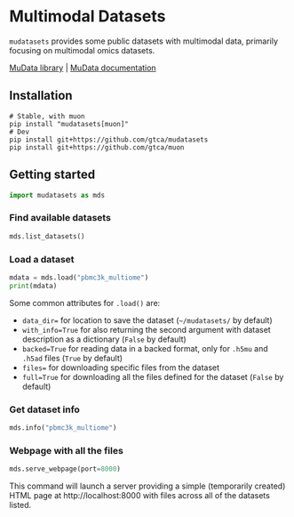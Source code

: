 # Multimodal Datasets

`mudatasets` provides some public datasets with multimodal data, primarily focusing on multimodal omics datasets.

[MuData library](https://github.com/PMBio/mudata) | [MuData documentation](https://mudata.readthedocs.io/)

## Installation

```
# Stable, with muon
pip install "mudatasets[muon]"
# Dev
pip install git+https://github.com/gtca/mudatasets
pip install git+https://github.com/gtca/muon
```

## Getting started

```py
import mudatasets as mds
```

### Find available datasets

```py
mds.list_datasets()
```

### Load a dataset

```py
mdata = mds.load("pbmc3k_multiome")
print(mdata)
```

Some common attributes for `.load()` are:

- `data_dir=` for location to save the dataset (`~/mudatasets/` by default)
- `with_info=True` for also returning the second argument with dataset description as a dictionary (`False` by default)
- `backed=True` for reading data in a backed format, only for `.h5mu` and `.h5ad` files (`True` by default)
- `files=` for downloading specific files from the dataset
- `full=True` for downloading all the files defined for the dataset (`False` by default)

### Get dataset info

```py
mds.info("pbmc3k_multiome")
```

### Webpage with all the files

```py
mds.serve_webpage(port=8000)
```

This command will launch a server providing a simple (temporarily created) HTML page at http://localhost:8000 with files across all of the datasets listed.
